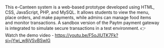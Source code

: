 This e-Canteen system is a web-based prototype developed using HTML, CSS, JavaScript, PHP, and MySQL. It allows students to view the menu, place orders, and make payments, while admins can manage food items and monitor transactions. A sandbox version of the Paytm payment gateway is integrated to simulate secure transactions in a test environment.
👉 Watch the demo video - https://youtu.be/F5oJlUTK7Fk?si=jYwi_w8jVSvBSwIG
